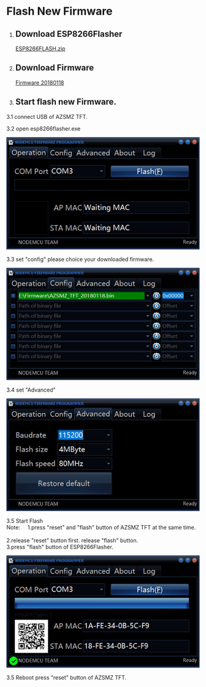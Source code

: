 # Flash New Firmware #

  1. ## Download ESP8266Flasher ##

        [ESP8266FLASH.zip](https://github.com/cxandy/esp8266-weather-station-color/tree/master/resources/ESP8266FLASH.zip)

  2. ## Download Firmware  ##

        [Firmware 20180118](https://github.com/cxandy/esp8266-weather-station-color/tree/master/resources/AZSMZ_TFT_20180118.bin)

  3. ## Start flash new Firmware. ##
  
  3.1 connect USB of AZSMZ TFT.
  
  3.2 open esp8266flasher.exe 
  
   ![open esp8266flasher](/resources/flash-1.jpg)      
        
  3.3 set "config" please choice your downloaded firmware.    

   ![open esp8266flasher](/resources/flash-2.jpg)      
        
  3.4 set "Advanced"    
  
   ![open esp8266flasher](flash-3.jpg)      

  3.5 Start Flash     
    Note:
      1.press "reset" and "flash" button of AZSMZ TFT at the same time.        
      2.release "reset" button first. release "flash" button.        
      3.press "flash" button of ESP8266Flasher.         
  
   ![open esp8266flasher](flash-5.jpg)      
  
  3.5 Reboot
      press "reset" button of AZSMZ TFT.

